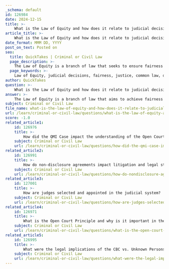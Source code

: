 ```yaml
---
_schema: default
id: 126984
date: 2024-12-15
title: >-
    What is the Law of Equity and how does it relate to judicial decisions?
article_title: >-
    What is the Law of Equity and how does it relate to judicial decisions?
date_format: MMM DD, YYYY
post_on_text: Posted on
seo:
  title: QuickTakes | Criminal or Civil Law
  page_description: >-
    The Law of Equity is a branch of law that seeks to ensure fairness and justice in judicial decisions, allowing judges to exercise discretion and consider individual circumstances, supplementing and sometimes overriding common law.
  page_keywords: >-
    Law of Equity, judicial decisions, fairness, justice, common law, discretion, remedies, Courts of Chancery, Judicature Acts, equitable maxims, legal reasoning, decision-making, legal practices
author: QuickTakes
question: >-
    What is the Law of Equity and how does it relate to judicial decisions?
answer: >-
    The Law of Equity is a branch of law that aims to achieve fairness and justice, particularly in situations where the strict application of common law may lead to unjust outcomes. It emerged as a response to the limitations and rigidity of common law, allowing judges to exercise discretion and consider the unique circumstances of each case. This flexibility is essential in ensuring that justice is served in a more holistic manner.\n\nEquity operates alongside common law, supplementing it and, in some cases, overriding its strict rules. The principles of equity are based on fairness and justice, and they guide judicial decisions by allowing courts to tailor remedies to the specific needs of a case. For instance, equity can modify the strict application of contract terms to prevent unjust outcomes or intervene in property disputes to enforce equitable interests.\n\nHistorically, the Courts of Chancery administered equity as a parallel system to common law courts. However, the Judicature Acts of 1873-1875 fused the administration of law and equity into a single system, while maintaining distinct substantive rules. This fusion has significant implications for the judicial process, as it allows for a more comprehensive approach to legal reasoning and decision-making.\n\nThe interplay between common law and equity continues to shape modern legal practices, ensuring that judicial decisions are not only legally sound but also equitable. The principles of equity, often referred to as equitable maxims, include concepts such as "Equity follows the law" and "Whoever seeks equity must do so with clean hands." These maxims guide judges in their decision-making processes, emphasizing the importance of fairness in the judicial system.\n\nIn summary, the Law of Equity plays a crucial role in the judicial decision-making process by providing a framework for achieving justice in cases where common law may fall short. Its principles and flexibility allow judges to address individual circumstances, ensuring that the outcomes of legal proceedings are fair and just.
subject: Criminal or Civil Law
file_name: what-is-the-law-of-equity-and-how-does-it-relate-to-judicial-decisions.md
url: /learn/criminal-or-civil-law/questions/what-is-the-law-of-equity-and-how-does-it-relate-to-judicial-decisions
score: -1.0
related_article1:
    id: 126976
    title: >-
        How did the QMI Case impact the understanding of the Open Court Principle?
    subject: Criminal or Civil Law
    url: /learn/criminal-or-civil-law/questions/how-did-the-qmi-case-impact-the-understanding-of-the-open-court-principle
related_article2:
    id: 126991
    title: >-
        How do non-disclosure agreements impact litigation and legal strategy?
    subject: Criminal or Civil Law
    url: /learn/criminal-or-civil-law/questions/how-do-nondisclosure-agreements-impact-litigation-and-legal-strategy
related_article3:
    id: 127001
    title: >-
        How are judges selected and appointed in the judicial system?
    subject: Criminal or Civil Law
    url: /learn/criminal-or-civil-law/questions/how-are-judges-selected-and-appointed-in-the-judicial-system
related_article4:
    id: 126971
    title: >-
        What is the Open Court Principle and why is it important in the judicial system?
    subject: Criminal or Civil Law
    url: /learn/criminal-or-civil-law/questions/what-is-the-open-court-principle-and-why-is-it-important-in-the-judicial-system
related_article5:
    id: 126995
    title: >-
        What were the legal implications of the CBC vs. Unknown Persons case?
    subject: Criminal or Civil Law
    url: /learn/criminal-or-civil-law/questions/what-were-the-legal-implications-of-the-cbc-vs-unknown-persons-case
---
```


&nbsp;